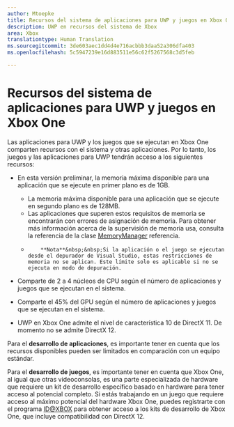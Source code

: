 ```yaml
---
author: Mtoepke
title: Recursos del sistema de aplicaciones para UWP y juegos en Xbox One
description: UWP en recursos del sistema de Xbox
area: Xbox
translationtype: Human Translation
ms.sourcegitcommit: 3de603aec1dd4d4e716acbbb3daa52a306dfa403
ms.openlocfilehash: 5c5947239e16d883511e56c62f5267568c3d5feb

---
```


# Recursos del sistema de aplicaciones para UWP y juegos en Xbox One

Las aplicaciones para UWP y los juegos que se ejecutan en Xbox One comparten recursos con el sistema y otras aplicaciones. Por lo tanto, los juegos y las aplicaciones para UWP tendrán acceso a los siguientes recursos:

* En esta versión preliminar, la memoria máxima disponible para una aplicación que se ejecute en primer plano es de 1GB.
    * La memoria máxima disponible para una aplicación que se ejecute en segundo plano es de 128MB.
    * Las aplicaciones que superen estos requisitos de memoria se encontrarán con errores de asignación de memoria. Para obtener más información acerca de la supervisión de memoria usa, consulta la referencia de la clase [MemoryManager](https://msdn.microsoft.com/library/windows/apps/windows.system.memorymanager.aspx) referencia.
    * 
              **Nota**&nbsp;&nbsp;Si la aplicación o el juego se ejecutan desde el depurador de Visual Studio, estas restricciones de memoria no se aplican. Este límite solo es aplicable si no se ejecuta en modo de depuración.

* Comparte de 2 a 4 núcleos de CPU según el número de aplicaciones y juegos que se ejecutan en el sistema.

* Comparte el 45% del GPU según el número de aplicaciones y juegos que se ejecutan en el sistema.

* UWP en Xbox One admite el nivel de característica 10 de DirectX 11. De momento no se admite DirectX 12. 

Para el **desarrollo de aplicaciones**, es importante tener en cuenta que los recursos disponibles pueden ser limitados en comparación con un equipo estándar.

Para el **desarrollo de juegos**, es importante tener en cuenta que Xbox One, al igual que otras videoconsolas, es una parte especializada de hardware que requiere un kit de desarrollo específico basado en hardware para tener acceso al potencial completo. Si estás trabajando en un juego que requiere acceso al máximo potencial del hardware Xbox One, puedes registrarte con el programa [ID@XBOX](http://www.xbox.com/Developers/id) para obtener acceso a los kits de desarrollo de Xbox One, que incluye compatibilidad con DirectX 12.



<!--HONumber=Jul16_HO2-->


